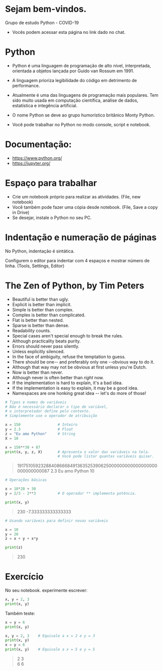 # Sejam bem-vindos.
Grupo de estudo Python - COVID-19

* Vocês podem acessar esta página no link dado no chat.


# Python
- Python é uma linguagem de programação de alto nível, interpretada, orientada a objetos lançada por Guido van Rossum em 1991.

- A linguagem prioriza legibilidade do código em detrimento de performance. 

- Atualmente é uma das linguagens de programação mais populares. Tem sido muito usada em computação científica, análise de dados, estatística e integência artificial.

- O nome Python se deve ao grupo humorístico britânico Monty Python.

- Você pode trabalhar no Python no modo console, script e notebook.


# Documentação:

* https://www.python.org/
* https://jupyter.org/


# Espaço para trabalhar
* Crie um notebook próprio para realizar as atividades. (File, new notebook)
* Você também pode fazer uma cópia desde notebook. (File, Save a copy in Drive)
* Se desejar, instale o Python no seu PC.


# Indentação e numeração de páginas
No Python, indentação é sintática.

Configurem o editor para indentar com 4 espaços e mostrar número de linha. (Tools, Settings, Editor)


# The Zen of Python, by Tim Peters
* Beautiful is better than ugly.
* Explicit is better than implicit.
* Simple is better than complex.
* Complex is better than complicated.
* Flat is better than nested.
* Sparse is better than dense.
* Readability counts.
* Special cases aren't special enough to break the rules.
* Although practicality beats purity.
* Errors should never pass silently.
* Unless explicitly silenced.
* In the face of ambiguity, refuse the temptation to guess.
* There should be one-- and preferably only one --obvious way to do it.
* Although that way may not be obvious at first unless you're Dutch.
* Now is better than never.
* Although never is often better than *right* now.
* If the implementation is hard to explain, it's a bad idea.
* If the implementation is easy to explain, it may be a good idea.
* Namespaces are one honking great idea -- let's do more of those!

```python
# Tipos e nomes de variáveis
# Não é necessário declarar o tipo de variável, 
# o interpretador define pelo contexto.
# Simplemente use o operador de atribuição

x = 150                 # Inteiro
y = 2.3                 # Float
z = "Eu amo Python"     # String
X = 10

x = 150**30 + 87
print(x, y, z, X)       # Apresenta o valor das variáveis na tela. 
						# Você pode listar quantas variáveis quiser.
```
> 191751059232884086668491363525390625000000000000000000000000000087 2.3 Eu amo Python 10


```python
# Operações básicas

x = 10*20 + 30          
y = 2/3 - 2**3          # O operador ** implementa potência.

print(x, y)
```
> 230 -7.333333333333333


```python
# Usando variáveis para definir novas variáveis

x = 10
y = 20
z = x + y + x*y

print(z)
```
> 230


# Exercício

No seu notebook. experimente escrever:
```python
x, y = 2, 3
print(x, y)
```
Também teste:
```python
x = y = 6
print(x, y)
```

```python
x, y = 2, 3    # Equivale a x = 2 e y = 3
print(x, y)
x = y = 6
print(x, y)    # Equivale a x = 5 e y = 5
```
> 2 3  
> 6 6

```python

```
>

```python

```
> 

```python

```
> 